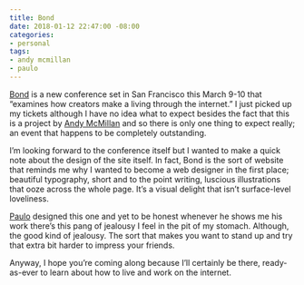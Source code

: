 ```yaml
---
title: Bond
date: 2018-01-12 22:47:00 -08:00
categories:
- personal
tags:
- andy mcmillan
- paulo
---
```


[Bond](http://bond.backerkit.com/) is a new conference set in San Francisco this March 9-10 that “examines how creators make a living through the internet.” I just picked up my tickets although I have no idea what to expect besides the fact that this is a project by [Andy McMillan](http://goodonpaper.com/) and so there is only one thing to expect really; an event that happens to be completely outstanding. 

I’m looking forward to the conference itself but I wanted to make a quick note about the design of the site itself. In fact, Bond is the sort of website that reminds me why I wanted to become a web designer in the first place; beautiful typography, short and to the point writing, luscious illustrations that ooze across the whole page. It’s a visual delight that isn’t surface-level loveliness.  

[Paulo](http://paulo.is/) designed this one and yet to be honest whenever he shows me his work there’s this pang of jealousy I feel in the pit of my stomach. Although, the good kind of jealousy. The sort that makes you want to stand up and try that extra bit harder to impress your friends.

Anyway, I hope you’re coming along because I’ll certainly be there, ready-as-ever to learn about how to live and work on the internet.